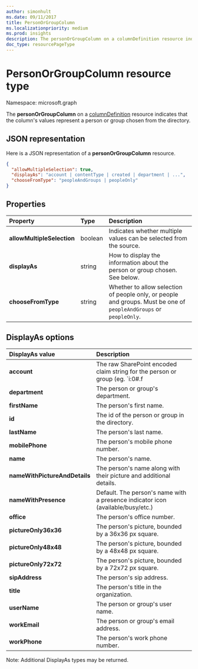 ```yaml
---
author: simonhult
ms.date: 09/11/2017
title: PersonOrGroupColumn
ms.localizationpriority: medium
ms.prod: insights
description: The personOrGroupColumn on a columnDefinition resource indicates that the column's values represent a person or group chosen from the directory.
doc_type: resourcePageType
---
```


# PersonOrGroupColumn resource type

Namespace: microsoft.graph

The **personOrGroupColumn** on a [columnDefinition](columndefinition.md) resource indicates that the column's values represent a person or group chosen from the directory.

## JSON representation

Here is a JSON representation of a **personOrGroupColumn** resource.

<!-- { "blockType": "resource", "@type": "microsoft.graph.personOrGroupColumn", "@property.aka": "chooseFromType=format" } -->

```json
{
  "allowMultipleSelection": true,
  "displayAs": "account | contentType | created | department | ...",
  "chooseFromType": "peopleAndGroups | peopleOnly"
}
```

## Properties

| Property                   | Type    | Description                                                                                                        |
| :------------------------- | :------ | :----------------------------------------------------------------------------------------------------------------- |
| **allowMultipleSelection** | boolean | Indicates whether multiple values can be selected from the source.                                                 |
| **displayAs**              | string  | How to display the information about the person or group chosen. See below.                                        |
| **chooseFromType**         | string  | Whether to allow selection of people only, or people and groups. Must be one of `peopleAndGroups` or `peopleOnly`. |

## DisplayAs options

| DisplayAs value               | Description                                                                                                 |
| :---------------------------- | :---------------------------------------------------------------------------------------------------------- |
| **account**                   | The raw SharePoint encoded claim string for the person or group (eg. `i:0#.f|membership|jane@contoso.com`). |
| **department**                | The person or group's department.                                                                           |
| **firstName**                 | The person's first name.                                                                                    |
| **id**                        | The id of the person or group in the directory.                                                             |
| **lastName**                  | The person's last name.                                                                                     |
| **mobilePhone**               | The person's mobile phone number.                                                                           |
| **name**                      | The person's name.                                                                                          |
| **nameWithPictureAndDetails** | The person's name along with their picture and additional details.                                          |
| **nameWithPresence**          | Default. The person's name with a presence indicator icon (available/busy/etc.)                             |
| **office**                    | The person's office number.                                                                                 |
| **pictureOnly36x36**          | The person's picture, bounded by a 36x36 px square.                                                         |
| **pictureOnly48x48**          | The person's picture, bounded by a 48x48 px square.                                                         |
| **pictureOnly72x72**          | The person's picture, bounded by a 72x72 px square.                                                         |
| **sipAddress**                | The person's sip address.                                                                                   |
| **title**                     | The person's title in the organization.                                                                     |
| **userName**                  | The person or group's user name.                                                                            |
| **workEmail**                 | The person or group's email address.                                                                        |
| **workPhone**                 | The person's work phone number.                                                                             |

Note: Additional DisplayAs types may be returned.

<!-- {
  "type": "#page.annotation",
  "description": "",
  "keywords": "",
  "section": "documentation",
  "suppressions": [
    "Warning: /api-reference/v1.0/resources/personorgroupcolumn.md:
      Found potential enums in resource example that weren't defined in a table:(peopleAndGroups,peopleOnly) are in resource, but () are in table",
    "Warning: /api-reference/v1.0/resources/personorgroupcolumn.md:
      Found potential enums in resource example that weren't defined in a table:(account,contentType,created,department,...) are in resource, but () are in table"
  ],
  "tocPath": "Resources/PersonOrGroupColumn"
} -->
